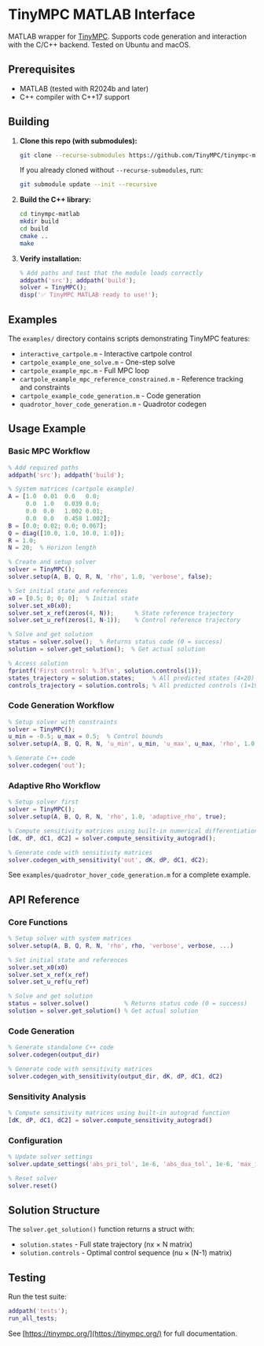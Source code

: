 # TinyMPC MATLAB Interface

MATLAB wrapper for [TinyMPC](https://tinympc.org/). Supports code generation and interaction with the C/C++ backend. Tested on Ubuntu and macOS.


## Prerequisites

- MATLAB (tested with R2024b and later)
- C++ compiler with C++17 support


## Building

1. **Clone this repo (with submodules):**
   ```bash
   git clone --recurse-submodules https://github.com/TinyMPC/tinympc-matlab.git
   ```
   If you already cloned without `--recurse-submodules`, run:
   ```bash
   git submodule update --init --recursive
   ```

2. **Build the C++ library:**
   ```bash
   cd tinympc-matlab
   mkdir build
   cd build
   cmake ..
   make
   ```

3. **Verify installation:**
   ```matlab
   % Add paths and test that the module loads correctly
   addpath('src'); addpath('build');
   solver = TinyMPC();
   disp('✅ TinyMPC MATLAB ready to use!');
   ```

## Examples

The `examples/` directory contains scripts demonstrating TinyMPC features:
- `interactive_cartpole.m` - Interactive cartpole control
- `cartpole_example_one_solve.m` - One-step solve
- `cartpole_example_mpc.m` - Full MPC loop
- `cartpole_example_mpc_reference_constrained.m` - Reference tracking and constraints
- `cartpole_example_code_generation.m` - Code generation
- `quadrotor_hover_code_generation.m` - Quadrotor codegen

## Usage Example

### Basic MPC Workflow

```matlab
% Add required paths
addpath('src'); addpath('build');

% System matrices (cartpole example)
A = [1.0  0.01  0.0   0.0;
     0.0  1.0   0.039 0.0;
     0.0  0.0   1.002 0.01;
     0.0  0.0   0.458 1.002];
B = [0.0; 0.02; 0.0; 0.067];
Q = diag([10.0, 1.0, 10.0, 1.0]);
R = 1.0;
N = 20;  % Horizon length

% Create and setup solver
solver = TinyMPC();
solver.setup(A, B, Q, R, N, 'rho', 1.0, 'verbose', false);

% Set initial state and references
x0 = [0.5; 0; 0; 0];  % Initial state
solver.set_x0(x0);
solver.set_x_ref(zeros(4, N));      % State reference trajectory
solver.set_u_ref(zeros(1, N-1));    % Control reference trajectory

% Solve and get solution
status = solver.solve();  % Returns status code (0 = success)
solution = solver.get_solution();  % Get actual solution

% Access solution
fprintf('First control: %.3f\n', solution.controls(1));
states_trajectory = solution.states;     % All predicted states (4×20)
controls_trajectory = solution.controls; % All predicted controls (1×19)
```

### Code Generation Workflow

```matlab
% Setup solver with constraints
solver = TinyMPC();
u_min = -0.5; u_max = 0.5;  % Control bounds
solver.setup(A, B, Q, R, N, 'u_min', u_min, 'u_max', u_max, 'rho', 1.0);

% Generate C++ code
solver.codegen('out');
```

### Adaptive Rho Workflow

```matlab
% Setup solver first
solver = TinyMPC();
solver.setup(A, B, Q, R, N, 'rho', 1.0, 'adaptive_rho', true);

% Compute sensitivity matrices using built-in numerical differentiation
[dK, dP, dC1, dC2] = solver.compute_sensitivity_autograd();

% Generate code with sensitivity matrices
solver.codegen_with_sensitivity('out', dK, dP, dC1, dC2);
```

See `examples/quadrotor_hover_code_generation.m` for a complete example.

## API Reference

### Core Functions

```matlab
% Setup solver with system matrices
solver.setup(A, B, Q, R, N, 'rho', rho, 'verbose', verbose, ...)

% Set initial state and references
solver.set_x0(x0)
solver.set_x_ref(x_ref)
solver.set_u_ref(u_ref)

% Solve and get solution
status = solver.solve()          % Returns status code (0 = success)
solution = solver.get_solution() % Get actual solution
```

### Code Generation

```matlab
% Generate standalone C++ code
solver.codegen(output_dir)

% Generate code with sensitivity matrices
solver.codegen_with_sensitivity(output_dir, dK, dP, dC1, dC2)
```

### Sensitivity Analysis

```matlab
% Compute sensitivity matrices using built-in autograd function
[dK, dP, dC1, dC2] = solver.compute_sensitivity_autograd()
```

### Configuration

```matlab
% Update solver settings
solver.update_settings('abs_pri_tol', 1e-6, 'abs_dua_tol', 1e-6, 'max_iter', 100, ...)

% Reset solver
solver.reset()
```

## Solution Structure

The `solver.get_solution()` function returns a struct with:
- `solution.states` - Full state trajectory (nx × N matrix)
- `solution.controls` - Optimal control sequence (nu × (N-1) matrix)

## Testing

Run the test suite:
```matlab
addpath('tests');
run_all_tests;
```

See [https://tinympc.org/](https://tinympc.org/) for full documentation.
